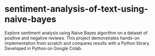 # sentiment-analysis-of-text-using-naive-bayes
Explore sentiment analysis using Naive Bayes algorithm on a dataset of positive and negative reviews. This project demonstrates hands-on implementation from scratch and compares results with a Python library. Developed in Python on Google Colab.
